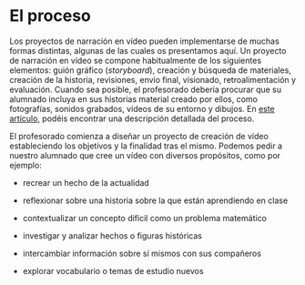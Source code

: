 # El proceso

Los proyectos de narración en vídeo pueden implementarse de muchas formas distintas, algunas de las cuales os presentamos aquí. Un proyecto de narración en vídeo se compone habitualmente de los siguientes elementos: guión gráfico (_storyboard_), creación y búsqueda de materiales, creación de la historia, revisiones, envío final, visionado, retroalimentación y evaluación. Cuando sea posible, el profesorado debería procurar que su alumnado incluya en sus historias material creado por ellos, como fotografías, sonidos grabados, vídeos de su entorno y dibujos. En [este artículo](http://comohacercine.blogspot.com.es/2010/04/como-hacer-un-cortometraje-en-el-aula.html), podéis encontrar una descripción detallada del proceso.

El profesorado comienza a diseñar un proyecto de creación de vídeo estableciendo los objetivos y la finalidad tras el mismo. Podemos pedir a nuestro alumnado que cree un vídeo con diversos propósitos, como por ejemplo:

*   recrear un hecho de la actualidad
*   reflexionar sobre una historia sobre la que están aprendiendo en clase
    
*   contextualizar un concepto difícil como un problema matemático
    
*   investigar y analizar hechos o figuras históricas
    
*   intercambiar información sobre sí mismos con sus compañeros
*   explorar vocabulario o temas de estudio nuevos